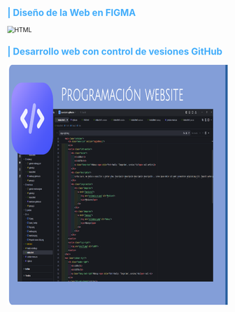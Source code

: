 <h2 style="color: #44AEFB"> | Diseño de la Web en FIGMA </h2>
    <img  alt="HTML" height="550px" style="padding-right:10px;" src="https://raw.githubusercontent.com/LauraaCastro/LauraaCastro.github.io/refs/heads/main/src/diseño-website-lau.png"/>
<h2 style="color: #44AEFB"> | Desarrollo web con control de vesiones GitHub </h2>
    <img  alt="HTML" height="550px" style="padding-right:10px;" src="https://raw.githubusercontent.com/LauraaCastro/LauraaCastro.github.io/refs/heads/main/src/dev-website-lau.png"/>



